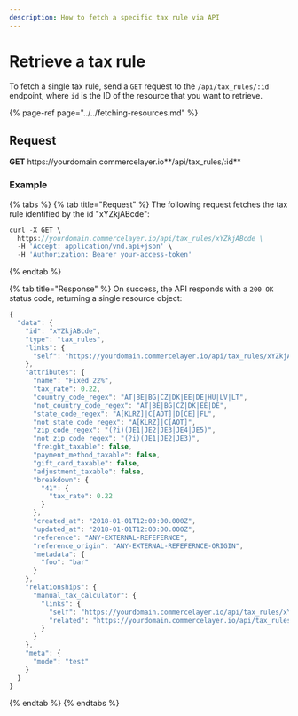 ```yaml
---
description: How to fetch a specific tax rule via API
---
```


# Retrieve a tax rule

To fetch a single tax rule, send a `GET` request to the `/api/tax_rules/:id` endpoint, where `id` is the ID of the resource that you want to retrieve.

{% page-ref page="../../fetching-resources.md" %}

## Request

**GET** https://<i></i>yourdomain.commercelayer.io**/api/tax_rules/:id**

### **Example**

{% tabs %}
{% tab title="Request" %}
The following request fetches the tax rule identified by the id "xYZkjABcde":

```javascript
curl -X GET \
  https://yourdomain.commercelayer.io/api/tax_rules/xYZkjABcde \
  -H 'Accept: application/vnd.api+json' \
  -H 'Authorization: Bearer your-access-token'
```
{% endtab %}

{% tab title="Response" %}
On success, the API responds with a `200 OK` status code, returning a single resource object:

```javascript
{
  "data": {
    "id": "xYZkjABcde",
    "type": "tax_rules",
    "links": {
      "self": "https://yourdomain.commercelayer.io/api/tax_rules/xYZkjABcde"
    },
    "attributes": {
      "name": "Fixed 22%",
      "tax_rate": 0.22,
      "country_code_regex": "AT|BE|BG|CZ|DK|EE|DE|HU|LV|LT",
      "not_country_code_regex": "AT|BE|BG|CZ|DK|EE|DE",
      "state_code_regex": "A[KLRZ]|C[AOT]|D[CE]|FL",
      "not_state_code_regex": "A[KLRZ]|C[AOT]",
      "zip_code_regex": "(?i)(JE1|JE2|JE3|JE4|JE5)",
      "not_zip_code_regex": "(?i)(JE1|JE2|JE3)",
      "freight_taxable": false,
      "payment_method_taxable": false,
      "gift_card_taxable": false,
      "adjustment_taxable": false,
      "breakdown": {
        "41": {
          "tax_rate": 0.22
        }
      },
      "created_at": "2018-01-01T12:00:00.000Z",
      "updated_at": "2018-01-01T12:00:00.000Z",
      "reference": "ANY-EXTERNAL-REFEFERNCE",
      "reference_origin": "ANY-EXTERNAL-REFEFERNCE-ORIGIN",
      "metadata": {
        "foo": "bar"
      }
    },
    "relationships": {
      "manual_tax_calculator": {
        "links": {
          "self": "https://yourdomain.commercelayer.io/api/tax_rules/xYZkjABcde/relationships/manual_tax_calculator",
          "related": "https://yourdomain.commercelayer.io/api/tax_rules/xYZkjABcde/manual_tax_calculator"
        }
      }
    },
    "meta": {
      "mode": "test"
    }
  }
}
```
{% endtab %}
{% endtabs %}

